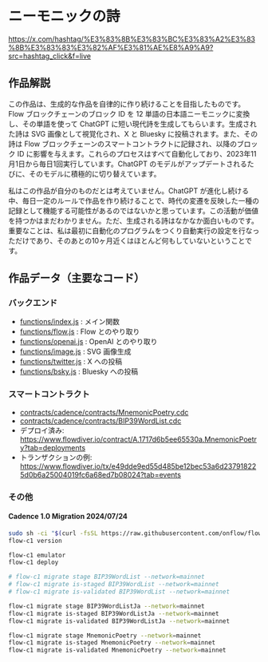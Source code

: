 # ニーモニックの詩

https://x.com/hashtag/%E3%83%8B%E3%83%BC%E3%83%A2%E3%83%8B%E3%83%83%E3%82%AF%E3%81%AE%E8%A9%A9?src=hashtag_click&f=live

## 作品解説
この作品は、生成的な作品を自律的に作り続けることを目指したものです。Flow ブロックチェーンのブロック ID を 12 単語の日本語ニーモニックに変換し、その単語を使って ChatGPT に短い現代詩を生成してもらいます。生成された詩は SVG 画像として視覚化され、X と Bluesky に投稿されます。また、その詩は Flow ブロックチェーンのスマートコントラクトに記録され、以降のブロック ID に影響を与えます。これらのプロセスはすべて自動化しており、2023年11月1日から毎日1回実行しています。ChatGPT のモデルがアップデートされるたびに、そのモデルに積極的に切り替えています。

私はこの作品が自分のものだとは考えていません。ChatGPT が進化し続ける中、毎日一定のルールで作品を作り続けることで、時代の変遷を反映した一種の記録として機能する可能性があるのではないかと思っています。この活動が価値を持つかはまだわかりません。ただ、生成される詩はなかなか面白いものです。重要なことは、私は最初に自動化のプログラムをつくり自動実行の設定を行なっただけであり、そのあとの10ヶ月近くはほとんど何もしていないということです。

## 作品データ（主要なコード）
### バックエンド
- [functions/index.js](./functions/index.js) : メイン関数
- [functions/flow.js](./functions/flow.js) : Flow とのやり取り
- [functions/openai.js](./functions/openai.js) : OpenAI とのやり取り
- [functions/image.js](./functions/image.js) : SVG 画像生成
- [functions/twitter.js](./functions/twitter.js) : X への投稿
- [functions/bsky.js](./functions/bsky.js) : Bluesky への投稿

### スマートコントラクト
- [contracts/cadence/contracts/MnemonicPoetry.cdc](./contracts/cadence/contracts/MnemonicPoetry.cdc)
- [contracts/cadence/contracts/BIP39WordList.cdc](./contracts/cadence/contracts/BIP39WordList.cdc)
- デプロイ済み: https://www.flowdiver.io/contract/A.1717d6b5ee65530a.MnemonicPoetry?tab=deployments
- トランザクションの例: https://www.flowdiver.io/tx/e49dde9ed55d485be12bec53a6d237918225d0b6a25004019fc6a68ed7b08024?tab=events

### その他
#### Cadence 1.0 Migration 2024/07/24

```sh
sudo sh -ci "$(curl -fsSL https://raw.githubusercontent.com/onflow/flow-cli/master/install.sh)"
flow-c1 version

flow-c1 emulator
flow-c1 deploy

# flow-c1 migrate stage BIP39WordList --network=mainnet
# flow-c1 migrate is-staged BIP39WordList --network=mainnet
# flow-c1 migrate is-validated BIP39WordList --network=mainnet

flow-c1 migrate stage BIP39WordListJa --network=mainnet
flow-c1 migrate is-staged BIP39WordListJa --network=mainnet
flow-c1 migrate is-validated BIP39WordListJa --network=mainnet

flow-c1 migrate stage MnemonicPoetry --network=mainnet
flow-c1 migrate is-staged MnemonicPoetry --network=mainnet
flow-c1 migrate is-validated MnemonicPoetry --network=mainnet
```
